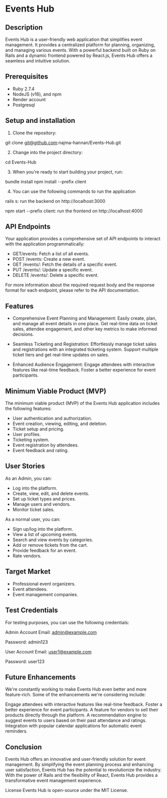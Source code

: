 # Events Hub

## Description

Events Hub is a user-friendly web application that simplifies event management. It provides a centralized platform for planning, organizing, and managing various events. With a powerful backend built on Ruby on Rails and a dynamic frontend powered by React.js, Events Hub offers a seamless and intuitive solution.

## Prerequisites 

- Ruby 2.7.4
- NodeJS (v16), and npm
- Render account
- Postgresql

## Setup and installation

1. Clone the repository:

git clone git@github.com:najma-hannan/Events-Hub.git 

2. Change into the project directory:

cd Events-Hub

3. When you're ready to start building your project, run:

bundle install
npm install --prefix client

4. You can use the following commands to run the application

rails s: run the backend on http://localhost:3000

npm start --prefix client: run the frontend on http://localhost:4000

## API Endpoints

Your application provides a comprehensive set of API endpoints to interact with the application programmatically:

- GET/events: Fetch a list of all events.
- POST /events: Create a new event.
- GET /events/: Fetch the details of a specific event.
- PUT /events/: Update a specific event.
- DELETE /events/: Delete a specific event.

For more information about the required request body and the response format for each endpoint, please refer to the API documentation.

## Features

- Comprehensive Event Planning and Management: Easily create, plan, and manage all event details in one place. Get real-time data on ticket sales, attendee engagement, and other key metrics to make informed decisions.

- Seamless Ticketing and Registration: Effortlessly manage ticket sales and registrations with an integrated ticketing system. Support multiple ticket tiers and get real-time updates on sales.

- Enhanced Audience Engagement: Engage attendees with interactive features like real-time feedback. Foster a better experience for event participants.

## Minimum Viable Product (MVP)

The minimum viable product (MVP) of the Events Hub application includes the following features:

- User authentication and authorization.
- Event creation, viewing, editing, and deletion.
- Ticket setup and pricing.
- User profiles.
- Ticketing system.
- Event registration by attendees.
- Event feedback and rating.

## User Stories

As an Admin, you can:
- Log into the platform.
- Create, view, edit, and delete events.
- Set up ticket types and prices.
- Manage users and vendors.
- Monitor ticket sales.

As a normal user, you can:
- Sign up/log into the platform.
- View a list of upcoming events.
- Search and view events by categories.
- Add or remove tickets from the cart.
- Provide feedback for an event.
- Rate vendors.

## Target Market

- Professional event organizers.
- Event attendees.
- Event management companies.

## Test Credentials
For testing purposes, you can use the following credentials:

Admin Account
Email: admin@example.com

Password: admin123

User Account
Email: user1@example.com

Password: user123

## Future Enhancements
We're constantly working to make Events Hub even better and more feature-rich. Some of the enhancements we're considering include:

Engage attendees with interactive features like real-time feedback. Foster a better experience for event participants.
A feature for vendors to sell their products directly through the platform.
A recommendation engine to suggest events to users based on their past attendance and ratings.
Integration with popular calendar applications for automatic event reminders.

## Conclusion

Events Hub offers an innovative and user-friendly solution for event management. By simplifying the event planning process and enhancing user satisfaction, Events Hub has the potential to revolutionize the industry. With the power of Rails and the flexibility of React, Events Hub provides a transformative event management experience.

License
Events Hub is open-source under the MIT License. 
